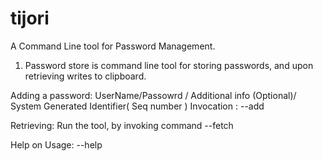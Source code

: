 # tijori
A Command Line tool for Password Management. 

1. Password store is  command line tool for storing passwords, and upon retrieving writes to clipboard.

Adding a password: 
  UserName/Passowrd / Additional info (Optional)/ System Generated Identifier( Seq number )
  Invocation : <command> --add 

Retrieving: 
  Run the tool, by invoking command --fetch 

Help on Usage:
    <command> --help 
